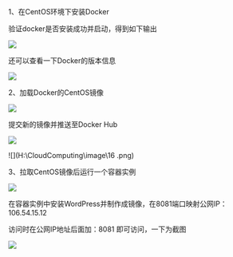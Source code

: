 1、在CentOS环境下安装Docker

验证docker是否安装成功并启动，得到如下输出

![](H:\CloudComputing\image\12.png)

还可以查看一下Docker的版本信息

![](H:\CloudComputing\image\13.png)

2、加载Docker的CentOS镜像

![](H:\CloudComputing\image\14.png)

提交新的镜像并推送至Docker Hub

![](H:\CloudComputing\image\15.png)

![](H:\CloudComputing\image\16 .png)

3、拉取CentOS镜像后运行一个容器实例

![](H:\CloudComputing\image\17.png)

在容器实例中安装WordPress并制作成镜像，在8081端口映射公网IP：106.54.15.12

访问时在公网IP地址后面加：8081  即可访问，一下为截图

![](H:\CloudComputing\image\18.png)

